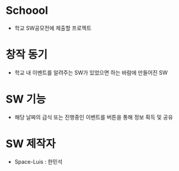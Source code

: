 # Schoool
 - 학교 SW공모전에 제출할 프로젝트
 
 
# 창작 동기
 - 학교 내 이벤트를 알려주는 SW가 있었으면 하는 바람에 만들어진 SW
 
# SW 기능
 - 해당 날짜의 급식 또는 진행중인 이벤트를 버튼을 통해 정보 획득 및 공유

# SW 제작자
 - Space-Luis : 한민석
